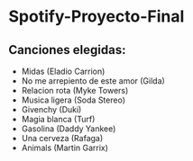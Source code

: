 # Spotify-Proyecto-Final

## Canciones elegidas:
- Midas (Eladio Carrion)
- No me arrepiento de este amor (Gilda)
- Relacion rota (Myke Towers)
- Musica ligera (Soda Stereo)
- Givenchy (Duki)
- Magia blanca (Turf)
- Gasolina (Daddy Yankee)
- Una cerveza (Rafaga)
- Animals (Martin Garrix)
